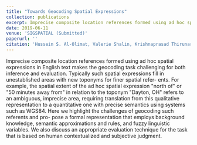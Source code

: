```yaml
---
title: "Towards Geocoding Spatial Expressions"
collection: publications
excerpt: Imprecise composite location references formed using ad hoc spatial expressions in English text makes the geocoding task challenging for both inference and evaluation. Typically such spatial expressions fill in unestablished areas with new toponyms for finer spatial refer- ents. For example, the spatial extent of the ad hoc spatial expression "north of" or "50 minutes away from" in relation to the toponym "Dayton, OH" refers to an ambiguous, imprecise area, requiring translation from this qualitative representation to a quantitative one with precise semantics using systems such as WGS84. Here we highlight the challenges of geocoding such referents and pro- pose a formal representation that employs background knowledge, semantic approximations and rules, and fuzzy linguistic variables. We also discuss an appropriate evaluation technique for the task that is based on human contextualized and subjective judgment.
date: 2019-06-11
venue: 'SIGSPATIAL (Submitted)'
paperurl: ''
citation: 'Hussein S. Al-Olimat, Valerie Shalin, Krishnaprasad Thirunarayan, Joy Prakash Sain. Towards Geocoding Spatial Expressions'
---
```


Imprecise composite location references formed using ad hoc spatial expressions in English text makes the geocoding task challenging for both inference and evaluation. Typically such spatial expressions fill in unestablished areas with new toponyms for finer spatial refer- ents. For example, the spatial extent of the ad hoc spatial expression "north of" or "50 minutes away from" in relation to the toponym "Dayton, OH" refers to an ambiguous, imprecise area, requiring translation from this qualitative representation to a quantitative one with precise semantics using systems such as WGS84. Here we highlight the challenges of geocoding such referents and pro- pose a formal representation that employs background knowledge, semantic approximations and rules, and fuzzy linguistic variables. We also discuss an appropriate evaluation technique for the task that is based on human contextualized and subjective judgment.
